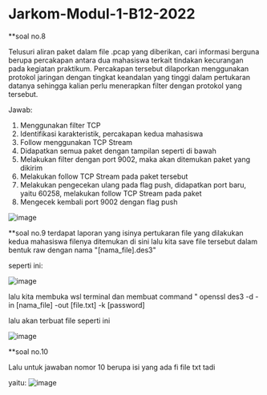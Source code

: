 # Jarkom-Modul-1-B12-2022

**soal no.8

Telusuri aliran paket dalam file .pcap yang diberikan, cari informasi berguna berupa percakapan antara dua mahasiswa terkait tindakan kecurangan pada kegiatan praktikum. Percakapan tersebut dilaporkan menggunakan protokol jaringan dengan tingkat keandalan yang tinggi dalam pertukaran datanya sehingga kalian perlu menerapkan filter dengan protokol yang tersebut.

Jawab:

1. Menggunakan filter TCP
2. Identifikasi karakteristik, percakapan kedua mahasiswa
3. Follow menggunakan TCP Stream
4. Didapatkan semua paket dengan tampilan seperti di bawah
5. Melakukan filter dengan port 9002, maka akan ditemukan paket yang dikirim
6. Melakukan follow TCP Stream pada paket tersebut
7. Melakukan pengecekan ulang pada flag push, didapatkan port baru, yaitu 60258, melakukan follow TCP Stream pada paket
8. Mengecek kembali port 9002 dengan flag push

![image](https://user-images.githubusercontent.com/73664125/192088822-56e0f1c7-4f7a-48c6-9142-c0f3501a8f0f.png)

**soal no.9
terdapat laporan yang isinya pertukaran file yang dilakukan kedua mahasiswa filenya ditemukan di sini lalu kita save file tersebut dalam bentuk raw dengan nama
"[nama_file].des3"

seperti ini:

![image](https://user-images.githubusercontent.com/73664125/192090384-745303b9-857e-4aab-aa4a-7448343b787d.png)

lalu kita membuka wsl terminal dan membuat command " openssl des3 -d -in [nama_file] -out [file.txt] -k [password]

lalu akan terbuat file seperti ini 

![image](https://user-images.githubusercontent.com/73664125/192090629-6a36a850-8b14-47b9-8f6f-4d5164f24180.png)

**soal no.10

Lalu untuk jawaban nomor 10 berupa isi yang ada fi file txt tadi

yaitu:
![image](https://user-images.githubusercontent.com/73664125/192092189-d0599007-1790-47b4-80e3-087c673838b7.png)

